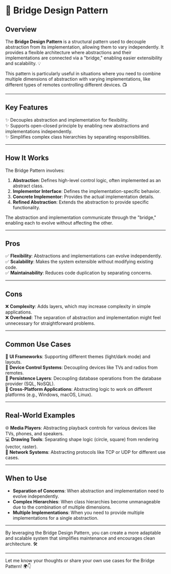 # 🌉 Bridge Design Pattern

## Overview
The **Bridge Design Pattern** is a structural pattern used to decouple abstraction from its implementation, allowing them to vary independently. It provides a flexible architecture where abstractions and their implementations are connected via a "bridge," enabling easier extensibility and scalability. 💡

This pattern is particularly useful in situations where you need to combine multiple dimensions of abstraction with varying implementations, like different types of remotes controlling different devices. 📺

---

## Key Features
✨ Decouples abstraction and implementation for flexibility.  
✨ Supports open-closed principle by enabling new abstractions and implementations independently.  
✨ Simplifies complex class hierarchies by separating responsibilities.  

---

## How It Works
The Bridge Pattern involves:  
1. **Abstraction**: Defines high-level control logic, often implemented as an abstract class.  
2. **Implementor Interface**: Defines the implementation-specific behavior.  
3. **Concrete Implementor**: Provides the actual implementation details.  
4. **Refined Abstraction**: Extends the abstraction to provide specific functionality.  

The abstraction and implementation communicate through the "bridge," enabling each to evolve without affecting the other.  

---

## Pros
✅ **Flexibility**: Abstractions and implementations can evolve independently.  
✅ **Scalability**: Makes the system extensible without modifying existing code.  
✅ **Maintainability**: Reduces code duplication by separating concerns.  

---

## Cons
❌ **Complexity**: Adds layers, which may increase complexity in simple applications.  
❌ **Overhead**: The separation of abstraction and implementation might feel unnecessary for straightforward problems.  

---

## Common Use Cases
🚀 **UI Frameworks**: Supporting different themes (light/dark mode) and layouts.  
🚀 **Device Control Systems**: Decoupling devices like TVs and radios from remotes.  
🚀 **Persistence Layers**: Decoupling database operations from the database provider (SQL, NoSQL).  
🚀 **Cross-Platform Applications**: Abstracting logic to work on different platforms (e.g., Windows, macOS, Linux).  

---

## Real-World Examples
🌐 **Media Players**: Abstracting playback controls for various devices like TVs, phones, and speakers.  
💻 **Drawing Tools**: Separating shape logic (circle, square) from rendering (vector, raster).  
📡 **Network Systems**: Abstracting protocols like TCP or UDP for different use cases.  

---

## When to Use
- **Separation of Concerns**: When abstraction and implementation need to evolve independently.  
- **Complex Hierarchies**: When class hierarchies become unmanageable due to the combination of multiple dimensions.  
- **Multiple Implementations**: When you need to provide multiple implementations for a single abstraction.  

---

By leveraging the Bridge Design Pattern, you can create a more adaptable and scalable system that simplifies maintenance and encourages clean architecture. 🛠️

---

Let me know your thoughts or share your own use cases for the Bridge Pattern! 🌍👇

